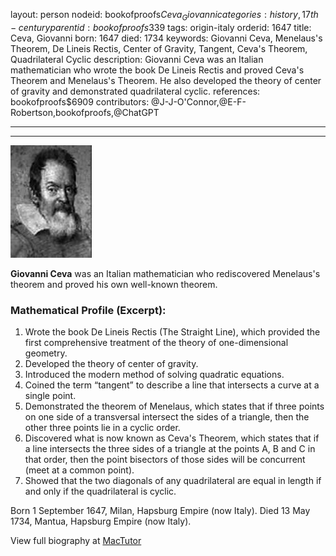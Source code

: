 layout: person
nodeid: bookofproofs$Ceva_Giovanni
categories: history,17th-century
parentid: bookofproofs$339
tags: origin-italy
orderid: 1647
title: Ceva, Giovanni
born: 1647
died: 1734
keywords: Giovanni Ceva, Menelaus's Theorem, De Lineis Rectis, Center of Gravity, Tangent, Ceva's Theorem, Quadrilateral Cyclic
description: Giovanni Ceva was an Italian mathematician who wrote the book De Lineis Rectis and proved Ceva's Theorem and Menelaus's Theorem. He also developed the theory of center of gravity and demonstrated quadrilateral cyclic.
references: bookofproofs$6909
contributors: @J-J-O'Connor,@E-F-Robertson,bookofproofs,@ChatGPT

---



---

![Ceva_Giovanni.jpg](https://github.com/bookofproofs/bookofproofs.github.io/blob/main/_sources/_assets/images/portraits/Ceva_Giovanni.jpg?raw=true)

**Giovanni Ceva** was an Italian mathematician who rediscovered Menelaus's theorem and proved his own well-known theorem.

### Mathematical Profile (Excerpt):
1. Wrote the book De Lineis Rectis (The Straight Line), which provided the first comprehensive treatment of the theory of one-dimensional geometry.
2. Developed the theory of center of gravity.
3. Introduced the modern method of solving quadratic equations.
4. Coined the term “tangent” to describe a line that intersects a curve at a single point.
5. Demonstrated the theorem of Menelaus, which states that if three points on one side of a transversal intersect the sides of a triangle, then the other three points lie in a cyclic order.
6. Discovered what is now known as Ceva's Theorem, which states that if a line intersects the three sides of a triangle at the points A, B and C in that order, then the point bisectors of those sides will be concurrent (meet at a common point).
7. Showed that the two diagonals of any quadrilateral are equal in length if and only if the quadrilateral is cyclic.

Born 1 September 1647, Milan, Hapsburg Empire (now Italy). Died 13 May 1734, Mantua, Hapsburg Empire (now Italy).

View full biography at [MacTutor](https://mathshistory.st-andrews.ac.uk/Biographies/Ceva_Giovanni/)
